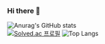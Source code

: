 ### Hi there 👋

![Anurag's GitHub stats](https://github-readme-stats.vercel.app/api?username=pyominmin&show_icons=true&theme=buefy)    
[![Solved.ac
프로필](http://mazassumnida.wtf/api/generate_badge?boj={pyominmin})](https://solved.ac/{pyominmin})    ![Top Langs](https://github-readme-stats.vercel.app/api/top-langs/?username=pyominmin&layout=compact&theme=dracula)
